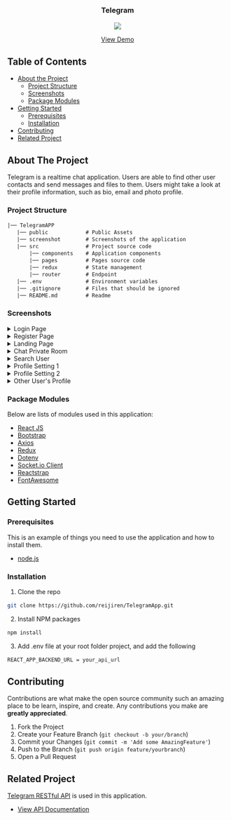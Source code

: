 <br />
<p align="center">

  <h3 align="center">Telegram</h3>
  <p align="center">
    <image align="center" width="400" src='./public/telegram_logo.png' />
  </p>
  <p align="center">
    <a href="#">View Demo</a>
  </p>
</p>



<!-- TABLE OF CONTENTS -->
## Table of Contents

* [About the Project](#about-the-project)
  * [Project Structure](#project-structure)
  * [Screenshots](#screenshots)
  * [Package Modules](#package-modules)
* [Getting Started](#getting-started)
  * [Prerequisites](#prerequisites)
  * [Installation](#installation)
* [Contributing](#contributing)
* [Related Project](#related-project)



<!-- ABOUT THE PROJECT -->
## About The Project


Telegram is a realtime chat application. Users are able to find other user contacts and send messages and files to them. Users might take a look at their profile information, such as bio, email and photo profile.


### Project Structure
```
|── TelegramAPP
   |── public            # Public Assets
   |── screenshot        # Screenshots of the application
   |── src               # Project source code
       |── components    # Application components
       |── pages         # Pages source code
       |── redux         # State management
       |── router        # Endpoint
   |── .env              # Environment variables   
   |── .gitignore        # Files that should be ignored
   |── README.md         # Readme
```

### Screenshots
<details>
  <summary>
    Login Page
  </summary>
<img src="/screenshot/login.png" alt="login" />
</details>

<details>
  <summary>
    Register Page
  </summary>
<img src="/screenshot/register.png" alt="register" />
</details>

<details>
  <summary>
    Landing Page
  </summary>
<img src="/screenshot/landing.png" alt="landing" />
</details>

<details>
  <summary>
    Chat Private Room
  </summary>
<img src="/screenshot/chat_room.png" alt="chat room" />
</details>

<details>
  <summary>
    Search User
  </summary>
<img src="/screenshot/search_user.png" alt="search user" />
</details>

<details>
  <summary>
    Profile Setting 1
  </summary>
<img src="/screenshot/profile_setting.png" alt="profile setting" />
</details>

<details>
  <summary>
    Profile Setting 2
  </summary>
<img src="/screenshot/profile_setting 2.png" alt="profile setting 2" />
</details>

<details>
  <summary>
    Other User's Profile
  </summary>
<img src="/screenshot/other_profile.png" alt="other profile" />
</details>

### Package Modules

Below are lists of modules used in this application:

* [React JS](https://reactjs.org/)
* [Bootstrap](https://getbootstrap.com/)
* [Axios](https://axios-http.com/)
* [Redux](https://redux.js.org/)
* [Dotenv](https://www.npmjs.com/package/dotenv)
* [Socket.io Client](https://socket.io/docs/v4/client-api/)
* [Reactstrap](https://reactstrap.github.io)
* [FontAwesome](https://fontawesome.com)


<!-- GETTING STARTED -->
## Getting Started

### Prerequisites

This is an example of things you need to use the application and how to install them.

* [node.js](https://nodejs.org/en/download/)

### Installation

1. Clone the repo
```sh
git clone https://github.com/reijiren/TelegramApp.git
```
2. Install NPM packages
```sh
npm install
```
3. Add .env file at your root folder project, and add the following
```sh
REACT_APP_BACKEND_URL = your_api_url

```

<!-- CONTRIBUTING -->
## Contributing

Contributions are what make the open source community such an amazing place to be learn, inspire, and create. Any contributions you make are **greatly appreciated**.

1. Fork the Project
2. Create your Feature Branch (`git checkout -b your/branch`)
3. Commit your Changes (`git commit -m 'Add some AmazingFeature'`)
4. Push to the Branch (`git push origin feature/yourbranch`)
5. Open a Pull Request


<!-- RELATED PROJECT -->
## Related Project
[Telegram RESTful API](https://telegramapi-rhefrz.up.railway.app) is used in this application.
* [View API Documentation](https://github.com/reijiren/TelegramAPI)

